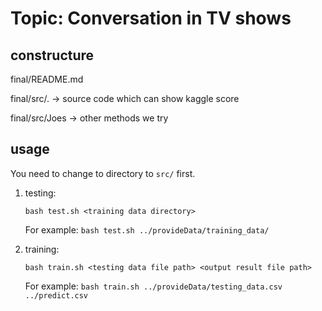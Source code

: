 # Topic: Conversation in TV shows

## constructure
final/README.md

final/src/. -> source code which can show kaggle score

final/src/Joes -> other methods we try
     
## usage
You need to change to directory to `src/` first.

1. testing:

	`bash test.sh <training data directory>`

	For example:
	`bash test.sh ../provideData/training_data/`

2. training:

	`bash train.sh <testing data file path> <output result file path>`

	For example:
	`bash train.sh ../provideData/testing_data.csv ../predict.csv`


